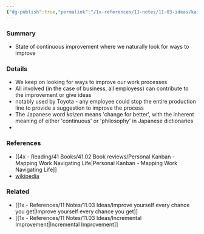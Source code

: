 ```yaml
---
{"dg-publish":true,"permalink":"/1x-references/11-notes/11-03-ideas/kaizen/","title":"Kaizen","dgShowBacklinks":false}
---
```



### Summary
- State of continuous improvement where we naturally look for ways to improve 

### Details
- We keep on looking for ways to improve our work processes
- All involved (in the case of business, all employess) can contribute to the improvement or give ideas
- notably used by Toyota - any employee could stop the entire production line to provide a suggestion to improve the process
- The Japanese word _kaizen_ means 'change for better', with the inherent meaning of either 'continuous' or 'philosophy' in Japanese dictionaries
- 
### References
- [[4x - Reading/41 Books/41.02 Book reviews/Personal Kanban - Mapping Work Navigating Life\|Personal Kanban - Mapping Work Navigating Life]]
- [wikipedia](https://en.wikipedia.org/wiki/Kaizen)

### Related
- [[1x - References/11 Notes/11.03 Ideas/Improve yourself every chance you get\|Improve yourself every chance you get]]
- [[1x - References/11 Notes/11.03 Ideas/Incremental Improvement\|Incremental Improvement]]